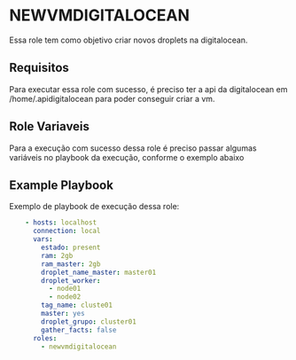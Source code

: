 NEWVMDIGITALOCEAN
=========

Essa role tem como objetivo criar novos droplets na digitalocean.

Requisitos
------------

Para executar essa role com sucesso, é preciso ter a api da digitalocean em /home/.apidigitalocean para poder conseguir criar a vm.

Role Variaveis
--------------

Para a execução com sucesso dessa role é preciso passar algumas variáveis no playbook da execução, conforme o exemplo abaixo

Example Playbook
----------------

Exemplo de playbook de execução dessa role:
```yml
    - hosts: localhost
      connection: local
      vars:
    	estado: present
    	ram: 2gb
    	ram_master: 2gb
    	droplet_name_master: master01
    	droplet_worker:
          - node01
          - node02
    	tag_name: cluste01
    	master: yes
    	droplet_grupo: cluster01
      	gather_facts: false
      roles: 
    	- newvmdigitalocean
```   

